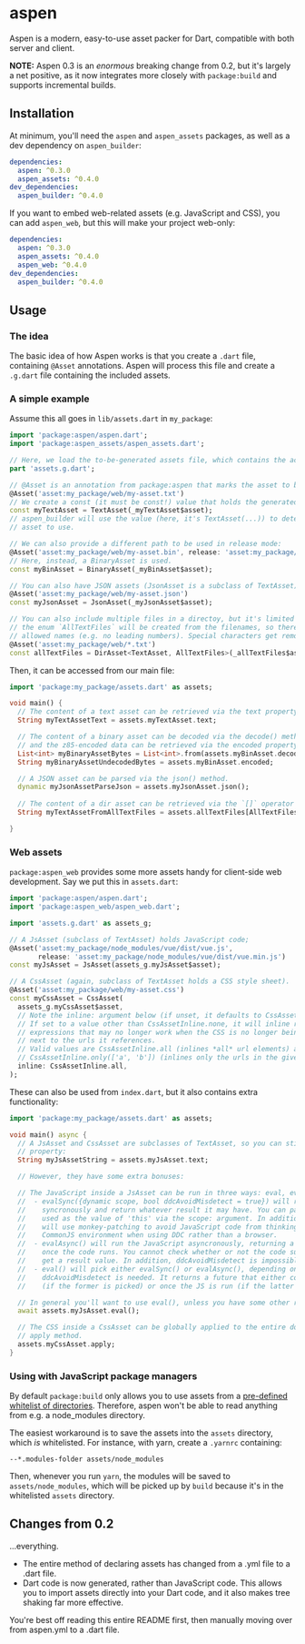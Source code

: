 # aspen

Aspen is a modern, easy-to-use asset packer for Dart, compatible with both server and client.

**NOTE:** Aspen 0.3 is an *enormous* breaking change from 0.2, but it's largely a net positive,
as it now integrates more closely with `package:build` and supports incremental builds.

## Installation

At minimum, you'll need the `aspen` and `aspen_assets` packages, as well as a dev dependency on
`aspen_builder`:

```yaml
dependencies:
  aspen: ^0.3.0
  aspen_assets: ^0.4.0
dev_dependencies:
  aspen_builder: ^0.4.0
```

If you want to embed web-related assets (e.g. JavaScript and CSS), you can add `aspen_web`, but
this will make your project web-only:

```yaml
dependencies:
  aspen: ^0.3.0
  aspen_assets: ^0.4.0
  aspen_web: ^0.4.0
dev_dependencies:
  aspen_builder: ^0.4.0
```

## Usage

### The idea

The basic idea of how Aspen works is that you create a `.dart` file, containing `@Asset`
annotations. Aspen will process this file and create a `.g.dart` file containing the
included assets.

### A simple example

Assume this all goes in `lib/assets.dart` in `my_package`:

```dart
import 'package:aspen/aspen.dart';
import 'package:aspen_assets/aspen_assets.dart';

// Here, we load the to-be-generated assets file, which contains the actual asset content.
part 'assets.g.dart';

// @Asset is an annotation from package:aspen that marks the asset to be packed.
@Asset('asset:my_package/web/my-asset.txt')
// We create a const (it must be const!) value that holds the generated asset content.
const myTextAsset = TextAsset(_myTextAsset$asset);
// aspen_builder will use the value (here, it's TextAsset(...)) to determine what type of
// asset to use.

// We can also provide a different path to be used in release mode:
@Asset('asset:my_package/web/my-asset.bin', release: 'asset:my_package/web/my-assets.rel.bin')
// Here, instead, a BinaryAsset is used.
const myBinAsset = BinaryAsset(_myBinAsset$asset);

// You can also have JSON assets (JsonAsset is a subclass of TextAsset).
@Asset('asset:my_package/web/my-asset.json')
const myJsonAsset = JsonAsset(_myJsonAsset$asset);

// You can also include multiple files in a directoy, but it's limited to the current package.
// the enum `AllTextFiles` will be created from the filenames, so there are some limits to
// allowed names (e.g. no leading numbers). Special characters get removed.
@Asset('asset:my_package/web/*.txt')
const allTextFiles = DirAsset<TextAsset, AllTextFiles>(_allTextFiles$asset);
```

Then, it can be accessed from our main file:

```dart
import 'package:my_package/assets.dart' as assets;

void main() {
  // The content of a text asset can be retrieved via the text property.
  String myTextAssetText = assets.myTextAsset.text;

  // The content of a binary asset can be decoded via the decode() method,
  // and the z85-encoded data can be retrieved via the encoded property.
  List<int> myBinaryAssetBytes = List<int>.from(assets.myBinAsset.decode());
  String myBinaryAssetUndecodedBytes = assets.myBinAsset.encoded;

  // A JSON asset can be parsed via the json() method.
  dynamic myJsonAssetParseJson = assets.myJsonAsset.json();
  
  // The content of a dir asset can be retrieved via the `[]` operator
  String myTextAssetFromAllTextFiles = assets.allTextFiles[AllTextFiles.myasset$txt].text;

}
```

### Web assets

`package:aspen_web` provides some more assets handy for client-side web development. Say we put
this in `assets.dart`:

```dart
import 'package:aspen/aspen.dart';
import 'package:aspen_web/aspen_web.dart';

import 'assets.g.dart' as assets_g;

// A JsAsset (subclass of TextAsset) holds JavaScript code;
@Asset('asset:my_package/node_modules/vue/dist/vue.js',
       release: 'asset:my_package/node_modules/vue/dist/vue.min.js')
const myJsAsset = JsAsset(assets_g.myJsAsset$asset);

// A CssAsset (again, subclass of TextAsset holds a CSS style sheet).
@Asset('asset:my_package/web/my-asset.css')
const myCssAsset = CssAsset(
  assets_g.myCssAsset$asset,
  // Note the inline: argument below (if unset, it defaults to CssAssetInline.none).
  // If set to a value other than CssAssetInline.none, it will inline relative url(...)
  // expressions that may no longer work when the CSS is no longer being loaded from
  // next to the urls it references.
  // Valid values are CssAssetInline.all (inlines *all* url elements) and
  // CssAssetInline.only(['a', 'b']) (inlines only the urls in the given list).
  inline: CssAssetInline.all,
);
```

These can also be used from `index.dart`, but it also contains extra functionality:

```dart
import 'package:my_package/assets.dart' as assets;

void main() async {
  // A JsAsset and CssAsset are subclasses of TextAsset, so you can still use the text
  // property:
  String myJsAssetString = assets.myJsAsset.text;

  // However, they have some extra bonuses:

  // The JavaScript inside a JsAsset can be run in three ways: eval, evalSync, and evalAsync:
  //  - evalSync({dynamic scope, bool ddcAvoidMisdetect = true}) will run the JavaScript
  //    syncronously and return whatever result it may have. You can pass a custom scope to be
  //    used as the value of 'this' via the scope: argument. In addition, ddcAvoidMisdetect
  //    will use monkey-patching to avoid JavaScript code from thinking it's running in a
  //    CommonJS environment when using DDC rather than a browser.
  //  - evalAsync() will run the JavaScript asyncronously, returning a future that will complete
  //    once the code runs. You cannot check whether or not the code succeeded, nor can you
  //    get a result value. In addition, ddcAvoidMisdetect is impossible to emulate.
  //  - eval() will pick either evalSync() or evalAsync(), depending on whether or not
  //    ddcAvoidMisdetect is needed. It returns a future that either completes immediately
  //    (if the former is picked) or once the JS is run (if the latter is picked).

  // In general you'll want to use eval(), unless you have some other requirements.
  await assets.myJsAsset.eval();

  // The CSS inside a CssAsset can be globally applied to the entire document using the
  // apply method.
  assets.myCssAsset.apply;
}
```

### Using with JavaScript package managers

By default `package:build` only allows you to use assets from a [pre-defined
whitelist of directories](https://github.com/dart-lang/build/blob/build-v1.1.0/build_runner_core/lib/src/generate/options.dart#L19-L31). Therefore, aspen won't be able to read anything from e.g. a node_modules directory.

The easiest workaround is to save the assets into the `assets` directory, which *is* whitelisted. For instance,
with yarn, create a `.yarnrc` containing:

```
--*.modules-folder assets/node_modules
```

Then, whenever you run `yarn`, the modules will be saved to `assets/node_modules`, which will be picked up by `build`
because it's in the whitelisted `assets` directory.

## Changes from 0.2

...everything.

- The entire method of declaring assets has changed from a .yml file to a .dart file.
- Dart code is now generated, rather than JavaScript code. This allows you to import assets
  directly into your Dart code, and it also makes tree shaking far more effective.

You're best off reading this entire README first, then manually moving over from aspen.yml to
a .dart file.
